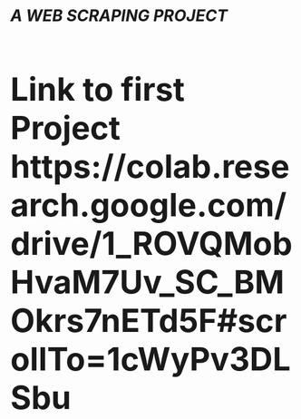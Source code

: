 ***<h1>A WEB SCRAPING PROJECT<h1>***

<p>Link to first Project <link>https://colab.research.google.com/drive/1_ROVQMobHvaM7Uv_SC_BMOkrs7nETd5F#scrollTo=1cWyPv3DLSbu</link></p>
